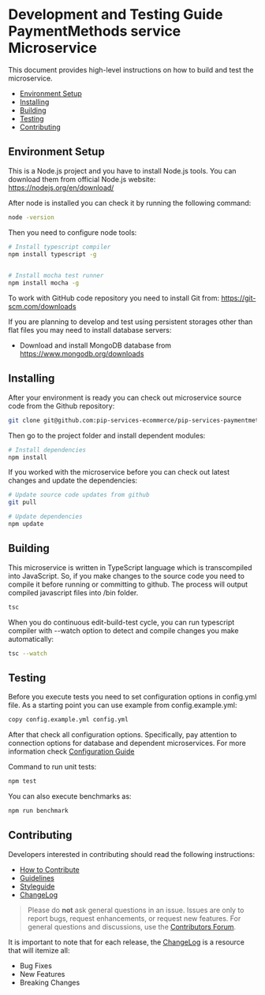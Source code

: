 # Development and Testing Guide <br/> PaymentMethods service Microservice

This document provides high-level instructions on how to build and test the microservice.

* [Environment Setup](#setup)
* [Installing](#install)
* [Building](#build)
* [Testing](#test)
* [Contributing](#contrib) 

## <a name="setup"></a> Environment Setup

This is a Node.js project and you have to install Node.js tools. 
You can download them from official Node.js website: https://nodejs.org/en/download/ 

After node is installed you can check it by running the following command:
```bash
node -version
```

Then you need to configure node tools:
```bash
# Install typescript compiler
npm install typescript -g
 

# Install mocha test runner
npm install mocha -g
```

To work with GitHub code repository you need to install Git from: https://git-scm.com/downloads

If you are planning to develop and test using persistent storages other than flat files
you may need to install database servers:
- Download and install MongoDB database from https://www.mongodb.org/downloads

## <a name="install"></a> Installing

After your environment is ready you can check out microservice source code from the Github repository:
```bash
git clone git@github.com:pip-services-ecommerce/pip-services-paymentmethods-node.git
```

Then go to the project folder and install dependent modules:

```bash
# Install dependencies
npm install
```

If you worked with the microservice before you can check out latest changes and update the dependencies:
```bash
# Update source code updates from github
git pull

# Update dependencies
npm update
```

## <a name="build"></a> Building

This microservice is written in TypeScript language which is transcompiled into JavaScript.
So, if you make changes to the source code you need to compile it before running or committing to github.
The process will output compiled javascript files into /bin folder.

```bash
tsc
```

When you do continuous edit-build-test cycle, you can run typescript compiler with --watch option
to detect and compile changes you make automatically:

```bash
tsc --watch
```

## <a name="test"></a> Testing

Before you execute tests you need to set configuration options in config.yml file.
As a starting point you can use example from config.example.yml:

```bash
copy config.example.yml config.yml
``` 

After that check all configuration options. Specifically, pay attention to connection options
for database and dependent microservices. For more information check [Configuration Guide](Configuration.md) 

Command to run unit tests:
```bash
npm test
```

You can also execute benchmarks as:
```bash
npm run benchmark
```

## <a name="contrib"></a> Contributing

Developers interested in contributing should read the following instructions:

- [How to Contribute](http://www.pipservices.org/contribute/)
- [Guidelines](http://www.pipservices.org/contribute/guidelines)
- [Styleguide](http://www.pipservices.org/contribute/styleguide)
- [ChangeLog](CHANGELOG.md)

> Please do **not** ask general questions in an issue. Issues are only to report bugs, request
  enhancements, or request new features. For general questions and discussions, use the
  [Contributors Forum](http://www.pipservices.org/forums/forum/contributors/).

It is important to note that for each release, the [ChangeLog](CHANGELOG.md) is a resource that will
itemize all:

- Bug Fixes
- New Features
- Breaking Changes